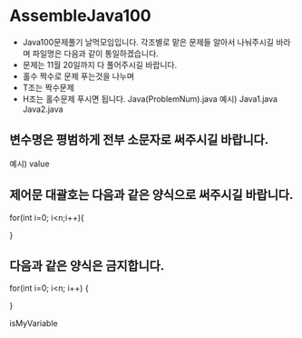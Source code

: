 # AssembleJava100
- Java100문제풀기 날먹모임입니다.
  각조별로 맡은 문제들 알아서 나눠주시길 바라며 파일명은 다음과 같이 통일하겠습니다.
- 문제는 11월 20일까지 다 풀어주시길 바랍니다.
- 홀수 짝수로 문제 푸는것을 나누며
- T조는 짝수문제
- H조는 홀수문제 푸시면 됩니다. 
Java(ProblemNum).java 
예시)
Java1.java
Java2.java
## 변수명은 평범하게 전부 소문자로 써주시길 바랍니다. 
예시)
value
## 제어문 대괄호는 다음과 같은 양식으로 써주시길 바랍니다.
for(int i=0; i<n;i++){

}

## 다음과 같은 양식은 금지합니다. 
for(int i=0; i<n; i++)
{

}

isMyVariable
